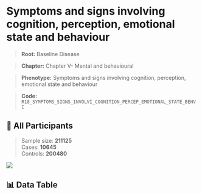 # Symptoms and signs involving cognition, perception, emotional state and behaviour

> **Root:** Baseline Disease  

> **Chapter:** Chapter V- Mental and behavioural  

> **Phenotype:** Symptoms and signs involving cognition, perception, emotional state and behaviour  

> **Code:** `R18_SYMPTOMS_SIGNS_INVOLVI_COGNITION_PERCEP_EMOTIONAL_STATE_BEHVI`

## 🧪 All Participants  
> Sample size: **211125**  
> Cases: **10645**  
> Controls: **200480**
<img src="/Sensitive/Figures/ALL/Incidence/R18_SYMPTOMS_SIGNS_INVOLVI_COGNITION_PERCEP_EMOTIONAL_STATE_BEHVI.png"/>

## 📊 Data Table
<CsvTableMRF src="/Sensitive/Data/ALL/Incidence/COX_R18_SYMPTOMS_SIGNS_INVOLVI_COGNITION_PERCEP_EMOTIONAL_STATE_BEHVI.csv"/>

